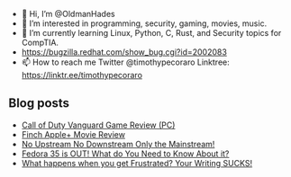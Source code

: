 - 👋 Hi, I’m @OldmanHades
- 👀 I’m interested in programming, security, gaming, movies, music.
- 🌱 I’m currently learning Linux, Python, C, Rust, and Security topics for CompTIA.
- https://bugzilla.redhat.com/show_bug.cgi?id=2002083
- 📫 How to reach me Twitter @timothypecoraro
Linktree: https://linktr.ee/timothypecoraro

## Blog posts
<!-- BLOG-POST-LIST:START -->
- [Call of Duty Vanguard Game Review &lpar;PC&rpar;](https://medium.com/@timothypecoraro/call-of-duty-vanguard-game-review-pc-2252371fcd8b?source=rss-5097f5c9b801------2)
- [Finch Apple+ Movie Review](https://medium.com/@timothypecoraro/finch-apple-movie-review-b11694e7d217?source=rss-5097f5c9b801------2)
- [No Upstream No Downstream Only the Mainstream!](https://medium.com/@timothypecoraro/no-upstream-no-downstream-only-the-mainstream-f5d9a91be9e?source=rss-5097f5c9b801------2)
- [Fedora 35 is OUT! What do You Need to Know About it?](https://medium.com/@timothypecoraro/fedora-35-is-out-what-do-you-need-to-know-about-it-609f8e26d180?source=rss-5097f5c9b801------2)
- [What happens when you get Frustrated? Your Writing SUCKS!](https://medium.com/@timothypecoraro/what-happens-when-you-get-frustrated-your-writing-sucks-dd1e60a274be?source=rss-5097f5c9b801------2)
<!-- BLOG-POST-LIST:END -->
